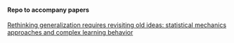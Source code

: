 #### Repo to accompany papers


[Rethinking generalization requires revisiting old ideas: statistical mechanics approaches and complex learning behavior](https://arxiv.org/abs/1710.09553)

